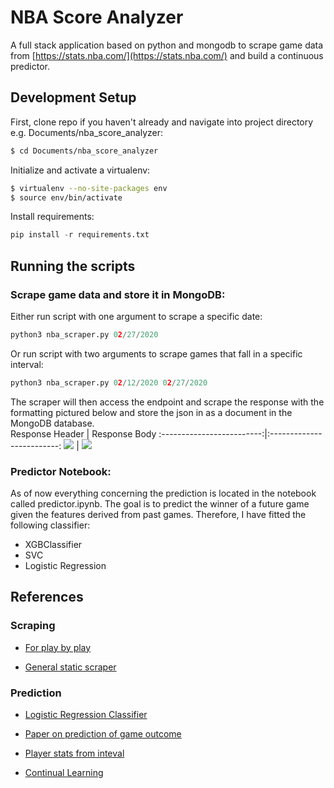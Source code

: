 # NBA Score Analyzer
A full stack application based on python and mongodb to scrape game data from [https://stats.nba.com/](https://stats.nba.com/) and build a continuous predictor.

## Development Setup

First, clone repo if you haven't already and navigate into project directory e.g. Documents/nba_score_analyzer:

  ```bash
  $ cd Documents/nba_score_analyzer
  ```
  
Initialize and activate a virtualenv:
  ```bash
  $ virtualenv --no-site-packages env
  $ source env/bin/activate
  ```
  
Install requirements:
```python
pip install -r requirements.txt
```

## Running the scripts
### Scrape game data and store it in MongoDB:

Either run script with one argument to scrape a specific date:
  ```python
  python3 nba_scraper.py 02/27/2020
  ```

Or run script with two arguments to scrape games that fall in a specific interval:
  ```python
  python3 nba_scraper.py 02/12/2020 02/27/2020
  ```

The scraper will then access the endpoint and scrape the response with the formatting pictured below and store the json in as a document in the MongoDB database.  
Response Header             |  Response Body
:-------------------------:|:-------------------------:
![](https://i.imgur.com/cZwuKZc.png)  |  ![](https://i.imgur.com/K325brF.png)

### Predictor Notebook:
As of now everything concerning the prediction is located in the notebook called predictor.ipynb. The goal is to predict the winner of a future game given the features derived from past games. Therefore, I have fitted the following classifier:

- XGBClassifier
- SVC
- Logistic Regression

## References
### Scraping
- [For play by play](https://nycdatascience.com/blog/student-works/scraping-nba-play-by-play-data-with-scrapy-mongodb/)

- [General static scraper](https://towardsdatascience.com/web-scraping-nba-stats-4b4f8c525994)

### Prediction

- [Logistic Regression Classifier](https://towardsdatascience.com/building-a-logistic-regression-in-python-step-by-step-becd4d56c9c8)

- [Paper on prediction of game outcome](https://www.researchgate.net/publication/312236952_Predicting_the_Outcome_of_NBA_Playoffs_Based_on_the_Maximum_Entropy_Principle)

- [Player stats from inteval](https://fansided.com/2015/10/26/nylon-calculus-101-creating-sportvu-game-logs-in-python/)

- [Continual Learning](https://arxiv.org/pdf/1910.02718.pdf)
